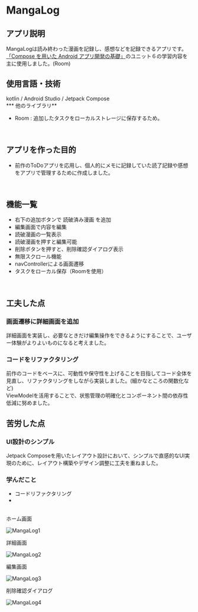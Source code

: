 # MangaLog

## アプリ説明
MangaLogは読み終わった漫画を記録し、感想などを記録できるアプリです。  
 [「Compose を用いた Android アプリ開発の基礎」](https://developer.android.com/courses/android-basics-compose/course?hl=ja)のユニット６の学習内容を主に使用しました。(Room)
<br>  

## 使用言語・技術
kotlin / Android Studio / Jetpack Compose <br>
*** 他のライブラリ**
 - Room : 追加したタスクをローカルストレージに保存するため。
<br>  

## アプリを作った目的
 - 前作のToDoアプリを応用し、個人的にメモに記録していた読了記録や感想をアプリで管理するために作成しました。
<br>  

## 機能一覧
 - 右下の追加ボタンで 読破済み漫画 を追加
 - 編集画面で内容を編集
 - 読破漫画の一覧表示
 - 読破漫画を押すと編集可能
 - 削除ボタンを押すと、削除確認ダイアログ表示
 - 無限スクロール機能
 - navControllerによる画面遷移
 - タスクをローカル保存（Roomを使用）
<br>  

## 工夫した点
### **画面遷移に詳細画面を追加**
詳細画面を実装し、必要なときだけ編集操作をできるようにすることで、ユーザー体験がよりよいものになると考えました。

### **コードをリファクタリング**
前作のコードをベースに、可動性や保守性を上げることを目指してコード全体を見直し、リファクタリングをしながら実装しました。(細かなところの関数化など)  
ViewModelを活用することで、状態管理の明確化とコンポーネント間の依存性低減に努めました。<br>  


## 苦労した点
### **UI設計のシンプル**
Jetpack Composeを用いたレイアウト設計において、シンプルで直感的なUI実現のために、レイアウト構築やデザイン調整に工夫を重ねました。
<br>  

### **学んだこと**
 - コードリファクタリング
 - 

<br>  
ホーム画面

![MangaLog1](https://github.com/user-attachments/assets/c4f95a05-a371-476f-bdbe-c68b1801b11b)

詳細画面

![MangaLog2](https://github.com/user-attachments/assets/81afb4c8-55d2-4ffa-9f19-d0ae54ef0db8)

編集画面

![MangaLog3](https://github.com/user-attachments/assets/8bcc7415-7ef1-4e7f-8618-82d018247fbb)

削除確認ダイアログ

![MangaLog4](https://github.com/user-attachments/assets/75d46daf-7804-4a17-a07f-4eb8f1f5ce97)

